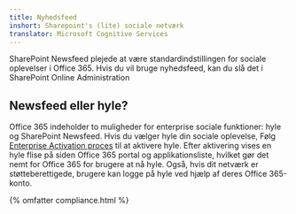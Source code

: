 ```yaml
---
title: Nyhedsfeed
inshort: Sharepoint's (lite) sociale netværk
translator: Microsoft Cognitive Services
---
```



SharePoint Newsfeed plejede at være standardindstillingen for sociale oplevelser i Office 365. Hvis du vil bruge nyhedsfeed, kan du slå det i SharePoint Online Administration

## Newsfeed eller hyle?
Office 365 indeholder to muligheder for enterprise sociale funktioner: hyle og SharePoint Newsfeed. Hvis du vælger hyle din sociale oplevelse, Følg [Enterprise Activation proces](https://support.office.com/en-us/article/Enterprise-Activation-process-4f924c74-87d2-49d0-a4f6-cba3ce2b0e7c) til at aktivere hyle. Efter aktivering vises en hyle flise på siden Office 365 portal og applikationsliste, hvilket gør det nemt for Office 365 for brugere at nå hyle. Også, hvis dit netværk er støtteberettigede, brugere kan logge på hyle ved hjælp af deres Office 365-konto.

{% omfatter compliance.html %}

